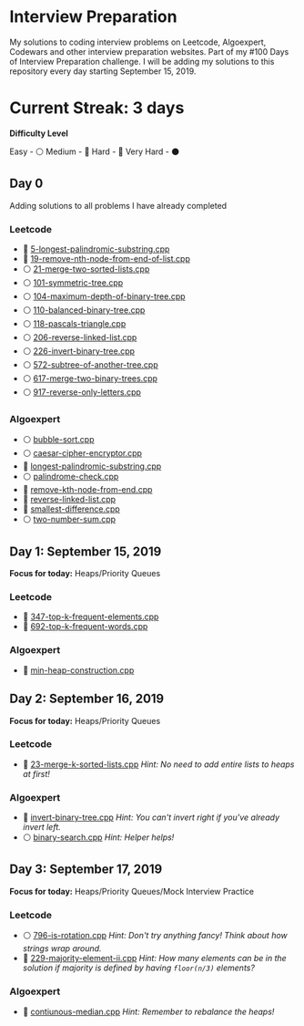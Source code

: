 # Interview Preparation
My solutions to coding interview problems on Leetcode, Algoexpert, Codewars and other interview preparation websites. Part of my #100 Days of Interview Preparation challenge. I will be adding my solutions to this repository every day starting September 15, 2019.

# Current Streak: 3 days

__Difficulty Level__
 
 Easy - :white_circle:
 Medium - :large_blue_circle:
 Hard - :red_circle:
 Very Hard - :black_circle:

## Day 0
Adding solutions to all problems I have already completed

<!-- Template for each day

 ## Day 1: September 15, 2019
__Focus for today:__ Heaps/Priority Queues

### Leetcode
* :white_circle: [5-longest-palindromic-substring.cpp](Leetcode/5-longest-palindromic-substring.cpp)
* :large_blue_circle: [5-longest-palindromic-substring.cpp](Leetcode/5-longest-palindromic-substring.cpp)

### Algoexpert
* :red_circle: [bubble-sort.cpp](Algoexpert/bubble-sort.cpp)

 -->

### Leetcode
* :large_blue_circle: [5-longest-palindromic-substring.cpp](Leetcode/5-longest-palindromic-substring.cpp) 
* :large_blue_circle: [19-remove-nth-node-from-end-of-list.cpp](Leetcode/19-remove-nth-node-from-end-of-list.cpp) 
* :white_circle: [21-merge-two-sorted-lists.cpp](Leetcode/21-merge-two-sorted-lists.cpp) 
* :white_circle: [101-symmetric-tree.cpp](Leetcode/101-symmetric-tree.cpp) 
* :white_circle: [104-maximum-depth-of-binary-tree.cpp](Leetcode/104-maximum-depth-of-binary-tree.cpp) 
* :white_circle: [110-balanced-binary-tree.cpp](Leetcode/110-balanced-binary-tree.cpp) 
* :white_circle: [118-pascals-triangle.cpp](Leetcode/118-pascals-triangle.cpp) 
* :white_circle: [206-reverse-linked-list.cpp](Leetcode/206-reverse-linked-list.cpp) 
* :white_circle: [226-invert-binary-tree.cpp](Leetcode/226-invert-binary-tree.cpp) 
* :white_circle: [572-subtree-of-another-tree.cpp](Leetcode/572-subtree-of-another-tree.cpp) 
* :white_circle: [617-merge-two-binary-trees.cpp](Leetcode/617-merge-two-binary-trees.cpp) 
* :white_circle: [917-reverse-only-letters.cpp](Leetcode/917-reverse-only-letters.cpp) 

### Algoexpert
* :white_circle: [bubble-sort.cpp](Algoexpert/bubble-sort.cpp) 
* :white_circle: [caesar-cipher-encryptor.cpp](Algoexpert/caesar-cipher-encryptor.cpp) 
* :large_blue_circle: [longest-palindromic-substring.cpp](Algoexpert/longest-palindromic-substring.cpp) 
* :white_circle: [palindrome-check.cpp](Algoexpert/palindrome-check.cpp) 
* :large_blue_circle: [remove-kth-node-from-end.cpp](Algoexpert/remove-kth-node-from-end.cpp) 
* :red_circle: [reverse-linked-list.cpp](Algoexpert/reverse-linked-list.cpp) 
* :large_blue_circle: [smallest-difference.cpp](Algoexpert/smallest-difference.cpp) 
* :white_circle: [two-number-sum.cpp](Algoexpert/two-number-sum.cpp) 

## Day 1: September 15, 2019
__Focus for today:__ Heaps/Priority Queues

### Leetcode
* :large_blue_circle: [347-top-k-frequent-elements.cpp](Leetcode/347-top-k-frequent-elements.cpp) 
* :large_blue_circle: [692-top-k-frequent-words.cpp](Leetcode/692-top-k-frequent-words.cpp) 

### Algoexpert
* :large_blue_circle: [min-heap-construction.cpp](Algoexpert/min-heap-construction.cpp) 

 ## Day 2: September 16, 2019
__Focus for today:__ Heaps/Priority Queues

### Leetcode
* :red_circle: [23-merge-k-sorted-lists.cpp](Leetcode/23-merge-k-sorted-lists.cpp) _Hint: No need to add entire lists to heaps at first!_

### Algoexpert
* :large_blue_circle: [invert-binary-tree.cpp](Algoexpert/invert-binary-tree.cpp) _Hint: You can't invert right if you've already invert left._
* :white_circle: [binary-search.cpp](Algoexpert/binary-search.cpp) _Hint: Helper helps!_

## Day 3: September 17, 2019
__Focus for today:__ Heaps/Priority Queues/Mock Interview Practice

### Leetcode
* :white_circle: [796-is-rotation.cpp](Leetcode/796-is-rotation.cpp) _Hint: Don't try anything fancy! Think about how strings wrap around._
* :large_blue_circle: [229-majority-element-ii.cpp](Leetcode/229-majority-element-ii.cpp) _Hint: How many elements can be in the solution if majority is defined by having `floor(n/3)` elements?_

### Algoexpert
* :red_circle: [contiunous-median.cpp](Algoexpert/contiunous-median.cpp) _Hint: Remember to rebalance the heaps!_
